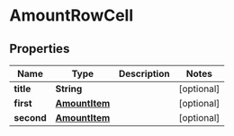 # AmountRowCell

## Properties
Name | Type | Description | Notes
------------ | ------------- | ------------- | -------------
**title** | **String** |  |  [optional]
**first** | [**AmountItem**](AmountItem.md) |  |  [optional]
**second** | [**AmountItem**](AmountItem.md) |  |  [optional]
